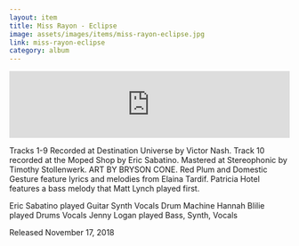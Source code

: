 ```yaml
---
layout: item
title: Miss Rayon - Eclipse
image: assets/images/items/miss-rayon-eclipse.jpg
link: miss-rayon-eclipse
category: album
---
```


<iframe style="border: 0; width: 100%; height: 120px;" src="https://bandcamp.com/EmbeddedPlayer/album=50548634/size=large/bgcol=ffffff/linkcol=0687f5/tracklist=false/artwork=small/transparent=true/" seamless><a href="http://missrayon.bandcamp.com/album/eclipse">Eclipse by Miss Rayon</a></iframe>

Tracks 1-9 Recorded at Destination Universe by Victor Nash.
Track 10 recorded at the Moped Shop by Eric Sabatino.
Mastered at Stereophonic by Timothy Stollenwerk.
ART BY BRYSON CONE.
Red Plum and Domestic Gesture feature lyrics and melodies from Elaina Tardif.
Patricia Hotel features a bass melody that Matt Lynch played first.

Eric Sabatino played Guitar Synth Vocals Drum Machine
Hannah Blilie played Drums Vocals
Jenny Logan played Bass, Synth, Vocals

Released November 17, 2018
